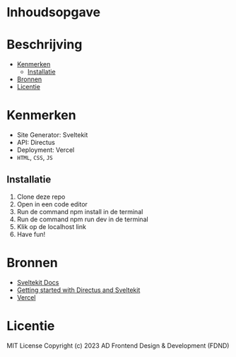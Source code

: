 # Inhoudsopgave

# Beschrijving
* [Kenmerken](https://github.com/SamaraFellaDina/lose-your-head-the-client-case?tab=readme-ov-file#Kenmerken)
  * [Installatie](https://github.com/SamaraFellaDina/lose-your-head-the-client-case?tab=readme-ov-file#installatie)
* [Bronnen](https://github.com/SamaraFellaDina/lose-your-head-the-client-case?tab=readme-ov-file#Bronnen)
* [Licentie](https://github.com/SamaraFellaDina/lose-your-head-the-client-case?tab=readme-ov-file#Licentie)
# Kenmerken
* Site Generator: Sveltekit
* API: Directus
* Deployment: Vercel
* `HTML`, `CSS`, `JS`

## Installatie
1. Clone deze repo
2. Open in een code editor
3. Run de command npm install in de terminal
4. Run de command npm run dev in de terminal
5. Klik op de localhost link
6. Have fun!

# Bronnen
* [Sveltekit Docs](https://kit.svelte.dev/)
* [Getting started with Directus and Sveltekit](https://docs.directus.io/blog/getting-started-directus-sveltekit.html)
* [Vercel](https://vercel.com/)
  
# Licentie
MIT License
Copyright (c) 2023 AD Frontend Design & Development (FDND)
